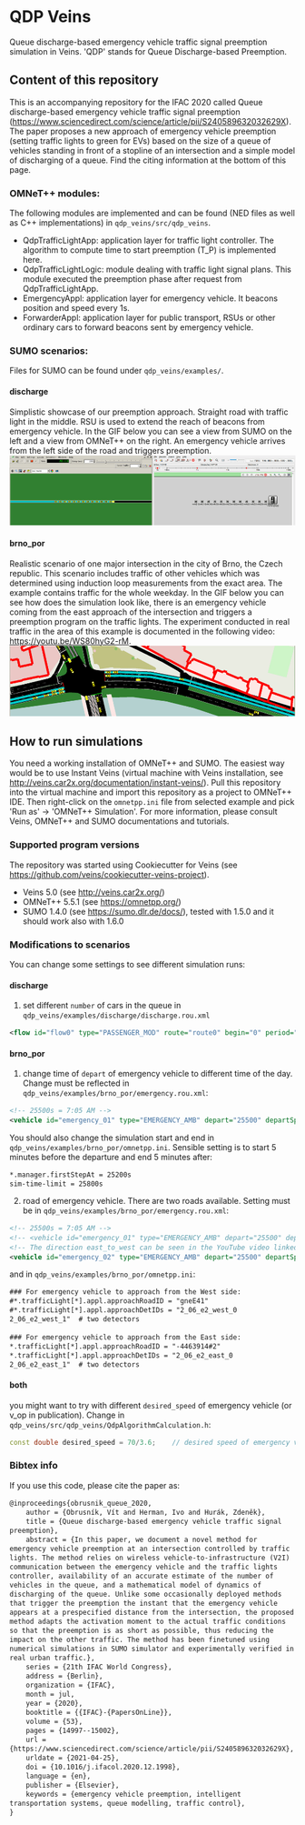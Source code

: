 # QDP Veins

Queue discharge-based emergency vehicle traffic signal preemption simulation in Veins. 'QDP' stands for Queue Discharge-based Preemption.

## Content of this repository

This is an accompanying repository for the IFAC 2020 called Queue discharge-based emergency vehicle traffic signal preemption (<https://www.sciencedirect.com/science/article/pii/S240589632032629X>). The paper proposes a new approach of emergency vehicle preemption (setting traffic lights to green for EVs) based on the size of a queue of vehicles standing in front of a stopline of an intersection and a simple model of discharging of a queue. Find the citing information at the bottom of this page.


### OMNeT++ modules:
The following modules are implemented and can be found (NED files as well as C++ implementations) in `qdp_veins/src/qdp_veins`.
- QdpTrafficLightApp: application layer for traffic light controller. The algorithm to compute time to start preemption (T\_P) is implemented here.
- QdpTrafficLightLogic: module dealing with traffic light signal plans. This module executed the preemption phase after request from QdpTrafficLightApp.
- EmergencyAppl: application layer for emergency vehicle. It beacons position and speed every 1s.
- ForwarderAppl: application layer for public transport, RSUs or other ordinary cars to forward beacons sent by emergency vehicle.

### SUMO scenarios:
Files for SUMO can be found under `qdp_veins/examples/`.

#### discharge
Simplistic showcase of our preemption approach. Straight road with traffic light in the middle. RSU is used to extend the reach of beacons from emergency vehicle. In the GIF below you can see a view from SUMO on the left and a view from OMNeT++ on the right. An emergency vehicle arrives from the left side of the road and triggers preemption.
![GIF Demo](qdp_veins/doc/discharge2.gif)

#### brno_por
Realistic scenario of one major intersection in the city of Brno, the Czech republic. This scenario includes traffic of other vehicles which was determined using induction loop measurements from the exact area. The example contains traffic for the whole weekday. In the GIF below you can see how does the simulation look like, there is an emergency vehicle coming from the east approach of the intersection and triggers a preemption program on the traffic lights. The experiment conducted in real traffic in the area of this example is documented in the following video: <https://youtu.be/WS80hyG2-rM>.
![GIF Demo](qdp_veins/doc/brno_por2.gif)

## How to run simulations ##

You need a working installation of OMNeT++ and SUMO. The easiest way would be to use Instant Veins (virtual machine with Veins installation, see <http://veins.car2x.org/documentation/instant-veins/>). Pull this repository into the virtual machine and import this repository as a project to OMNeT++ IDE. Then right-click on the `omnetpp.ini` file from selected example and pick 'Run as' -> 'OMNeT++ Simulation'. For more information, please consult Veins, OMNeT++ and SUMO documentations and tutorials.

### Supported program versions ###
The repository was started using Cookiecutter for Veins (see <https://github.com/veins/cookiecutter-veins-project>). 

- Veins 5.0 (see <http://veins.car2x.org/>)
- OMNeT++ 5.5.1 (see <https://omnetpp.org/>)
- SUMO 1.4.0 (see <https://sumo.dlr.de/docs/>), tested with 1.5.0 and it should work also with 1.6.0

### Modifications to scenarios ###
You can change some settings to see different simulation runs:

#### discharge
1) set different `number` of cars in the queue in `qdp_veins/examples/discharge/discharge.rou.xml`
```xml
<flow id="flow0" type="PASSENGER_MOD" route="route0" begin="0" period="0.1" number="13" departSpeed="max"/>
```

#### brno_por
1) change time of `depart` of emergency vehicle to different time of the day. Change must be reflected in `qdp_veins/examples/brno_por/emergency.rou.xml`:
```xml
<!-- 25500s = 7:05 AM -->
<vehicle id="emergency_01" type="EMERGENCY_AMB" depart="25500" departSpeed="max" route="ev_route_west_to_east"/>
```
You should also change the simulation start and end in `qdp_veins/examples/brno_por/omnetpp.ini`. Sensible setting is to start 5 minutes before the departure and end 5 minutes after:
```
*.manager.firstStepAt = 25200s
sim-time-limit = 25800s 
```
2) road of emergency vehicle. There are two roads available. Setting must be in `qdp_veins/examples/brno_por/emergency.rou.xml`: 
```xml
<!-- 25500s = 7:05 AM -->
<!-- <vehicle id="emergency_01" type="EMERGENCY_AMB" depart="25500" departSpeed="max" route="ev_route_west_to_east"/>-->
<!-- The direction east_to_west can be seen in the YouTube video linked above and also in the gif-->
<vehicle id="emergency_02" type="EMERGENCY_AMB" depart="25500" departSpeed="max" route="ev_route_east_to_west"/>
```
and in `qdp_veins/examples/brno_por/omnetpp.ini`:
```
### For emergency vehicle to approach from the West side:
#*.trafficLight[*].appl.approachRoadID = "gneE41"
#*.trafficLight[*].appl.approachDetIDs = "2_06_e2_west_0 2_06_e2_west_1"  # two detectors

### For emergency vehicle to approach from the East side:
*.trafficLight[*].appl.approachRoadID = "-4463914#2"
*.trafficLight[*].appl.approachDetIDs = "2_06_e2_east_0 2_06_e2_east_1"  # two detectors

```

#### both
you might want to try with different `desired_speed` of emergency vehicle (or v_op in publication). Change in `qdp_veins/src/qdp_veins/QdpAlgorithmCalculation.h`:
```c++
const double desired_speed = 70/3.6;    // desired speed of emergency vehicle [m/s]
```


### Bibtex info
If you use this code, please cite the paper as:

```
@inproceedings{obrusnik_queue_2020,
	author = {Obrusník, Vít and Herman, Ivo and Hurák, Zdeněk},
	title = {Queue discharge-based emergency vehicle traffic signal preemption},
	abstract = {In this paper, we document a novel method for emergency vehicle preemption at an intersection controlled by traffic lights. The method relies on wireless vehicle-to-infrastructure (V2I) communication between the emergency vehicle and the traffic lights controller, availability of an accurate estimate of the number of vehicles in the queue, and a mathematical model of dynamics of discharging of the queue. Unlike some occasionally deployed methods that trigger the preemption the instant that the emergency vehicle appears at a prespecified distance from the intersection, the proposed method adapts the activation moment to the actual traffic conditions so that the preemption is as short as possible, thus reducing the impact on the other traffic. The method has been finetuned using numerical simulations in SUMO simulator and experimentally verified in real urban traffic.},
	series = {21th IFAC World Congress},
	address = {Berlin},
	organization = {IFAC},
	month = jul,
	year = {2020},
	booktitle = {{IFAC}-{PapersOnLine}},
	volume = {53},
	pages = {14997--15002},
	url = {https://www.sciencedirect.com/science/article/pii/S240589632032629X},
	urldate = {2021-04-25},
	doi = {10.1016/j.ifacol.2020.12.1998},
	language = {en},
	publisher = {Elsevier},
	keywords = {emergency vehicle preemption, intelligent transportation systems, queue modelling, traffic control},
}
```
